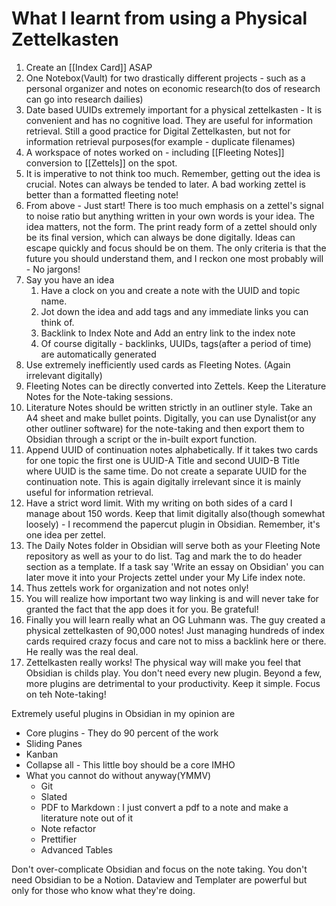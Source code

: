 # What I learnt from using a Physical Zettelkasten

1. Create an [[Index Card]] ASAP
2. One Notebox(Vault) for two drastically different projects - such as a personal organizer and notes on economic research(to dos of research can go into research dailies)
3. Date based UUIDs extremely important for a physical zettelkasten - It is convenient and has no cognitive load. They are useful for information retrieval. Still a good practice for Digital Zettelkasten, but not for information retrieval purposes(for example - duplicate filenames)
4. A workspace of notes worked on - including [[Fleeting Notes]] conversion to [[Zettels]] on the spot.
5. It is imperative to not think too much. Remember, getting out the idea is crucial. Notes can always be tended to later. A bad working zettel is better than a formatted fleeting note!
6. From above - Just start! There is too much emphasis on a zettel's signal to noise ratio but anything written in your own words is your idea. The idea matters, not the form. The print ready form of a zettel should only be its final version, which can always be done digitally. Ideas can escape quickly and focus should be on them. The only criteria is that the future you should understand them, and I reckon one most probably will - No jargons!
7. Say you have an idea 
	1. Have a clock on you and create a note with the UUID and topic name.
	2.  Jot down the idea and add tags and any immediate links you can think of. 
	3.  Backlink to Index Note and Add an entry link to the index note
	4.  Of course digitally - backlinks, UUIDs, tags(after a period of time) are automatically generated
8.  Use extremely inefficiently used cards as Fleeting Notes. (Again irrelevant digitally)
9.  Fleeting Notes can be directly converted into Zettels. Keep the Literature Notes for the Note-taking sessions.
10.  Literature Notes should be written strictly in an outliner style. Take an A4 sheet and make bullet points. Digitally, you can use Dynalist(or any other outliner software) for the note-taking and then export them to Obsidian through a script or the in-built export function. 
11.  Append UUID of continuation notes alphabetically. If it takes two cards for one topic the first one is UUID-A Title and second UUID-B Title where UUID is the same time. Do not create a separate UUID for the continuation note. This is again digitally irrelevant since it is mainly useful for information retrieval.
12.  Have a strict word limit. With my writing on both sides of a card I manage about 150 words. Keep that limit digitally also(though somewhat loosely) - I recommend the papercut plugin in Obsidian. Remember, it's one idea per zettel.
13.  The Daily Notes folder in Obsidian will serve both as your Fleeting Note repository as well as your to do list. Tag and mark the to do header section as a template. If a task say 'Write an essay on Obsidian' you can later move it into your Projects zettel under your My Life index note. 
14.  Thus zettels work for organization and not notes only!
15.  You will realize how important two way linking is and will never take for granted the fact that the app does it for you. Be grateful!
16.  Finally you will learn really what an OG Luhmann was. The guy created a physical zettelkasten of 90,000 notes! Just managing hundreds of index cards required crazy focus and care not to miss a backlink here or there. He really was the real deal.
17.  Zettelkasten really works! The physical way will make you feel that Obsidian is childs play. You don't need every new plugin. Beyond a few, more plugins are detrimental to your productivity. Keep it simple. Focus on teh Note-taking!



Extremely useful plugins in Obsidian in my opinion are
- Core plugins - They do 90 percent of the work
- Sliding Panes
- Kanban
- Collapse all - This little boy should be a core IMHO
- What you cannot do without anyway(YMMV)
	- Git
	- Slated
	- PDF to Markdown : I just convert a pdf to a note and make a literature note out of it
	- Note refactor
	- Prettifier 
	- Advanced Tables

Don't over-complicate Obsidian and focus on the note taking. You don't need Obsidian to be a Notion. Dataview and Templater are powerful but only for those who know what they're doing. 
